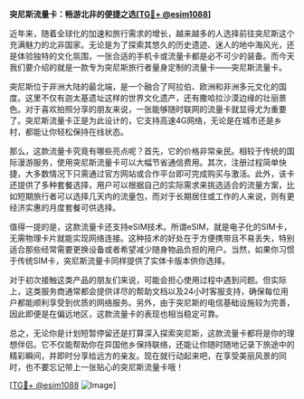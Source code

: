 **突尼斯流量卡：畅游北非的便捷之选[[TG💪+ @esim1088](https://t.me/s/esim1088)]**

近年来，随着全球化的加速和旅行需求的增长，越来越多的人选择前往突尼斯这个充满魅力的北非国家。无论是为了探索其悠久的历史遗迹、迷人的地中海风光，还是体验独特的文化氛围，一张合适的手机卡或流量卡都是必不可少的装备。而今天我们要介绍的就是一款专为突尼斯旅行者量身定制的流量卡——突尼斯流量卡。

突尼斯位于非洲大陆的最北端，是一个融合了阿拉伯、欧洲和非洲多元文化的国度。这里不仅有迦太基遗址这样的世界文化遗产，还有撒哈拉沙漠边缘的壮丽景色。对于喜欢拍照分享的朋友来说，一张能够随时联网的流量卡就显得尤为重要了。突尼斯流量卡正是为此设计的，它支持高速4G网络，无论是在城市还是乡村，都能让你轻松保持在线状态。

那么，这款流量卡究竟有哪些亮点呢？首先，它的价格非常亲民。相较于传统的国际漫游服务，使用突尼斯流量卡可以大幅节省通信费用。其次，注册过程简单快捷，大多数情况下只需通过官方网站或合作平台即可完成购买与激活。此外，该卡还提供了多种套餐选择，用户可以根据自己的实际需求来挑选适合的流量方案，比如短期旅行者可以选择几天内的流量包，而对于长期居住或工作的人来说，则有更经济实惠的月度套餐可供选择。

值得一提的是，这款流量卡还支持eSIM技术。所谓eSIM，就是电子化的SIM卡，无需物理卡片就能实现网络连接。这种技术的好处在于方便携带且不易丢失，特别适合那些经常需要更换设备或者希望减少随身物品负担的用户。当然，如果你习惯于传统SIM卡，突尼斯流量卡同样提供了实体卡版本供你选择。

对于初次接触这类产品的朋友们来说，可能会担心使用过程中遇到问题。但实际上，这类服务商通常都会提供详尽的帮助文档以及24小时客服支持，确保每位用户都能顺利享受到优质的网络服务。另外，由于突尼斯的电信基础设施较为完善，因此即便是在偏远地区，这款流量卡的表现也相当稳定可靠。

总之，无论你是计划短暂停留还是打算深入探索突尼斯，这款流量卡都将是你的理想伴侣。它不仅能帮助你在异国他乡保持联络，还能让你随时随地记录下旅途中的精彩瞬间，并即时分享给远方的亲友。现在就行动起来吧，在享受美丽风景的同时，也不要忘记带上一张贴心的突尼斯流量卡哦！

[[TG💪+ @esim1088](https://t.me/s/esim1088) ![Image](https://i.postimg.cc/4NQfJmqS/Snipaste-2025-05-13-00-14-12.png)]